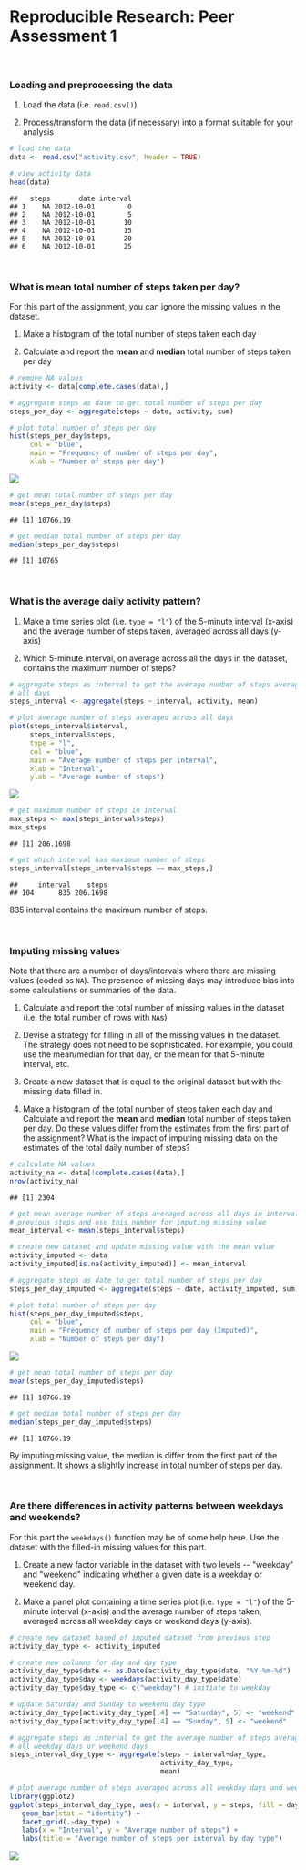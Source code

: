 # Reproducible Research: Peer Assessment 1
<br />

### Loading and preprocessing the data
1. Load the data (i.e. `read.csv()`)

2. Process/transform the data (if necessary) into a format suitable for your 
analysis


```r
# load the data
data <- read.csv("activity.csv", header = TRUE)

# view activity data
head(data)
```

```
##   steps       date interval
## 1    NA 2012-10-01        0
## 2    NA 2012-10-01        5
## 3    NA 2012-10-01       10
## 4    NA 2012-10-01       15
## 5    NA 2012-10-01       20
## 6    NA 2012-10-01       25
```

<br />

### What is mean total number of steps taken per day?
For this part of the assignment, you can ignore the missing values in
the dataset.

1. Make a histogram of the total number of steps taken each day

2. Calculate and report the **mean** and **median** total number of steps taken 
per day


```r
# remove NA values
activity <- data[complete.cases(data),]

# aggregate steps as date to get total number of steps per day 
steps_per_day <- aggregate(steps ~ date, activity, sum)

# plot total number of steps per day
hist(steps_per_day$steps, 
     col = "blue",
     main = "Frequency of number of steps per day", 
     xlab = "Number of steps per day")
```

![](PA1_template_files/figure-html/unnamed-chunk-2-1.png) 

```r
# get mean total number of steps per day
mean(steps_per_day$steps)
```

```
## [1] 10766.19
```

```r
# get median total number of steps per day
median(steps_per_day$steps)
```

```
## [1] 10765
```

<br />

### What is the average daily activity pattern?
1. Make a time series plot (i.e. `type = "l"`) of the 5-minute interval (x-axis) 
and the average number of steps taken, averaged across all days (y-axis)

2. Which 5-minute interval, on average across all the days in the dataset, 
contains the maximum number of steps?


```r
# aggregate steps as interval to get the average number of steps averaged across 
# all days
steps_interval <- aggregate(steps ~ interval, activity, mean)

# plot average number of steps averaged across all days
plot(steps_interval$interval,
     steps_interval$steps,
     type = "l",
     col = "blue",
     main = "Average number of steps per interval",
     xlab = "Interval",
     ylab = "Average number of steps")
```

![](PA1_template_files/figure-html/unnamed-chunk-3-1.png) 

```r
# get maximum number of steps in interval 
max_steps <- max(steps_interval$steps)
max_steps
```

```
## [1] 206.1698
```

```r
# get which interval has maximum number of steps
steps_interval[steps_interval$steps == max_steps,]
```

```
##     interval    steps
## 104      835 206.1698
```

835 interval contains the maximum number of steps. 

<br />

### Imputing missing values
Note that there are a number of days/intervals where there are missing
values (coded as `NA`). The presence of missing days may introduce
bias into some calculations or summaries of the data.

1. Calculate and report the total number of missing values in the dataset (i.e. 
the total number of rows with `NA`s)

2. Devise a strategy for filling in all of the missing values in the dataset. 
The strategy does not need to be sophisticated. For example, you could use the 
mean/median for that day, or the mean for that 5-minute interval, etc.

3. Create a new dataset that is equal to the original dataset but with the 
missing data filled in.

4. Make a histogram of the total number of steps taken each day and Calculate 
and report the **mean** and **median** total number of steps taken per day. Do 
these values differ from the estimates from the first part of the assignment? 
What is the impact of imputing missing data on the estimates of the total daily 
number of steps?


```r
# calculate NA values
activity_na <- data[!complete.cases(data),]
nrow(activity_na)
```

```
## [1] 2304
```

```r
# get mean average number of steps averaged across all days in interval from 
# previous steps and use this number for imputing missing value
mean_interval <- mean(steps_interval$steps)

# create new dataset and update missing value with the mean value
activity_imputed <- data
activity_imputed[is.na(activity_imputed)] <- mean_interval

# aggregate steps as date to get total number of steps per day 
steps_per_day_imputed <- aggregate(steps ~ date, activity_imputed, sum)

# plot total number of steps per day
hist(steps_per_day_imputed$steps, 
     col = "blue",
     main = "Frequency of number of steps per day (Imputed)", 
     xlab = "Number of steps per day")
```

![](PA1_template_files/figure-html/unnamed-chunk-4-1.png) 

```r
# get mean total number of steps per day
mean(steps_per_day_imputed$steps)
```

```
## [1] 10766.19
```

```r
# get median total number of steps per day
median(steps_per_day_imputed$steps)
```

```
## [1] 10766.19
```

By imputing missing value, the median is differ from the first part of the
assignment. It shows a slightly increase in total number of steps per day.  

<br />

### Are there differences in activity patterns between weekdays and weekends?
For this part the `weekdays()` function may be of some help here. Use
the dataset with the filled-in missing values for this part.

1. Create a new factor variable in the dataset with two levels -- "weekday" and 
"weekend" indicating whether a given date is a weekday or weekend day.

1. Make a panel plot containing a time series plot (i.e. `type = "l"`) of the 
5-minute interval (x-axis) and the average number of steps taken, averaged 
across all weekday days or weekend days (y-axis).


```r
# create new dataset based of imputed dataset from previous step
activity_day_type <- activity_imputed

# create new columns for day and day type
activity_day_type$date <- as.Date(activity_day_type$date, "%Y-%m-%d")
activity_day_type$day <- weekdays(activity_day_type$date)
activity_day_type$day_type <- c("weekday") # initiate to weekday

# update Saturday and Sunday to weekend day type
activity_day_type[activity_day_type[,4] == "Saturday", 5] <- "weekend"
activity_day_type[activity_day_type[,4] == "Sunday", 5] <- "weekend"

# aggregate steps as interval to get the average number of steps averaged across 
# all weekday days or weekend days
steps_interval_day_type <- aggregate(steps ~ interval+day_type, 
                                     activity_day_type, 
                                     mean)

# plot average number of steps averaged across all weekday days and weekend days
library(ggplot2)
ggplot(steps_interval_day_type, aes(x = interval, y = steps, fill = day_type)) + 
   geom_bar(stat = "identity") + 
   facet_grid(.~day_type) +
   labs(x = "Interval", y = "Average number of steps") + 
   labs(title = "Average number of steps per interval by day type")
```

![](PA1_template_files/figure-html/unnamed-chunk-5-1.png) 
